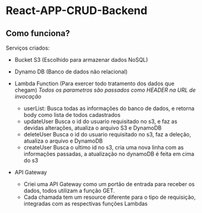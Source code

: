 # React-APP-CRUD-Backend

## Como funciona?

Serviços criados:
  - Bucket S3 (Escolhido para armazenar dados NoSQL)
  - Dynamo DB (Banco de dados não relacional)
  - Lambda Function (Para exercer todo tratamento dos dados que chegam)
    *Todos os parametros são passados como HEADER na URL de invocação*
    - userList:
      Busca todas as informações do banco de dados, e retorna body como lista de todos cadastrados
    - updateUser
      Busca o id do usuario requisitado no s3, e faz as devidas alterações, atualiza o arquivo S3 e DynamoDB
    - deleteUser
      Busca o id do usuario requisitado no s3, faz a deleção, atualiza o arquivo e DynamoDB
    - createUser
      Busca o ultimo id no s3, cria uma nova linha com as informações passadas, a atualização no dynamoDB é feita em cima do s3
      
  - API Gateway
    - Criei uma API Gateway como um portão de entrada para receber os dados, todos utilizam a função GET.
    - Cada chamada tem um resource diferente para o tipo de requisição, integradas com as respectivas funções Lambdas

